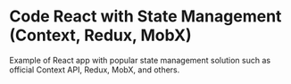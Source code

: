 # Code React with State Management (Context, Redux, MobX)

Example of React app with popular state management solution such as official Context API, Redux, MobX, and others.
